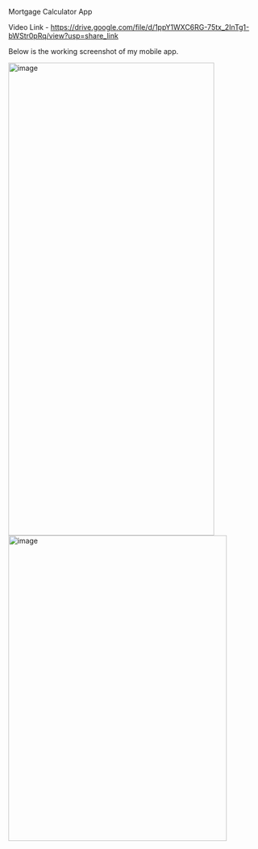 Mortgage Calculator App

Video Link - https://drive.google.com/file/d/1ppY1WXC6RG-75tx_2InTg1-bWStr0pRq/view?usp=share_link

Below is the working screenshot of my mobile app.

<img width="408" height="939" alt="image" src="https://github.com/user-attachments/assets/cc496abb-33fa-46ff-872d-cd07cb21a5d5" />



<img width="433" height="607" alt="image" src="https://github.com/user-attachments/assets/14280998-7a1e-402e-ae83-41d14187de81" />
